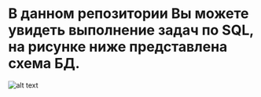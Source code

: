 # В данном репозитории Вы можете увидеть выполнение задач по SQL, на рисунке ниже представлена схема БД.
![alt text](https://i.imgur.com/3oHRH3b.png "Схема базы данных")
